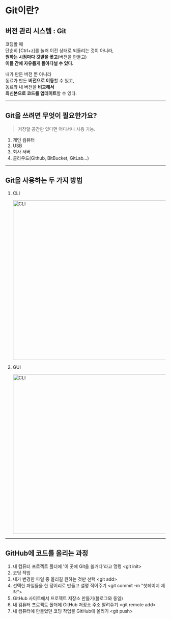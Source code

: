 <h1>Git이란?</h1>



<h2>버전 관리 시스템  : Git</h2>

<p>코딩할 때 <br />단순히 [Ctrl+z]를 눌러 이전 상태로 되돌리는 것이 아니라, <br />
    <strong>원하는 시점마다 깃발을 꽂고</strong>(버전을 만들고)<br />
    <strong>이들 간에 자유롭게 돌아다닐 수 있다.</strong>
</p>

<p>내가 만든 버전 뿐 아니라 <br />동료가 만든 <strong>버전으로 이동</strong>할 수 있고, <br />동료와 내 버전을 <strong>비교해서</strong><br />
<strong>최신본으로 코드를 업데이트</strong>할 수 있다.
</p>


<hr />

<h2>Git을 쓰려면 무엇이 필요한가요?</h2>

<blockquote><p>저장할 공간만 있다면 어디서나 사용 가능.</p></blockquote>

<ol>
    <li>개인 컴퓨터</li>
	<li>USB</li>
    <li>회사 서버</li>
    <li>클라우드(Github, BitBucket, GitLab...)</li>
</ol>

<hr />

<h2>Git을 사용하는 두 가지 방법</h2>

1. CLI

   <div style="text-align: left;"><img src="https://www.nexmo.com/wp-content/uploads/2016/06/nexmo-cli-installed.jpg" alt="CLI" style="width: 500px" /></div>

2. GUI

   <div style="text-align: left;"><img src="https://git-scm.com/book/en/v2/images/git-gui.png" alt="CLI" style="width: 500px" /></div>
   
   

<hr />

<h2>GitHub에 코드를 올리는 과정</h2>

<ol>
    <li>내 컴퓨터 프로젝트 폴더에 '이 곳에 Git을 쓸거다'라고 명령 &lt;git init&gt;</li>
    <li>코딩 작업</li>
    <li>내가 변경한 파일 중 올리길 원하는 것만 선택 &lt;git add&gt;</li>
    <li>선택한 파일들을 한 덩어리로 만들고 설명 적어주기 &lt;git commit -m &quot;첫페이지 제작&quot;&gt;</li>
    <li>GitHub 사이트에서 프로젝트 저장소 만들기(블로그와 동일)</li>
    <li>내 컴퓨터 프로젝트 폴더에 GitHub 저장소 주소 알려주기 &lt;git remote add&gt;</li>
    <li>내 컴퓨터에 만들었던 코딩 작업물 GitHub에 올리기 &lt;git push&gt;</li>
</ol>